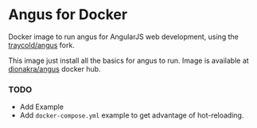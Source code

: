 # Angus for Docker
Docker image to run angus for AngularJS web development, using the [traycold/angus](https://github.com/traycold/angus) fork.

This image just install all the basics for angus to run. Image is available at [dionakra/angus](https://hub.docker.com/r/dionakra/angus/) docker hub.

### TODO
* Add Example
* Add `docker-compose.yml` example to get advantage of hot-reloading.
